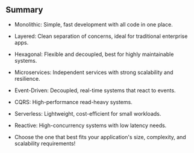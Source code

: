 ## Summary
* Monolithic: Simple, fast development with all code in one place.

* Layered: Clean separation of concerns, ideal for traditional enterprise apps.

* Hexagonal: Flexible and decoupled, best for highly maintainable systems.

* Microservices: Independent services with strong scalability and resilience.

* Event-Driven: Decoupled, real-time systems that react to events.

* CQRS: High-performance read-heavy systems.

* Serverless: Lightweight, cost-efficient for small workloads.

* Reactive: High-concurrency systems with low latency needs.

* Choose the one that best fits your application's size, complexity, and scalability requirements!